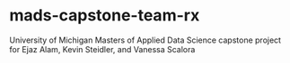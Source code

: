 # mads-capstone-team-rx
University of Michigan Masters of Applied Data Science capstone project for Ejaz Alam, Kevin Steidler, and Vanessa Scalora
